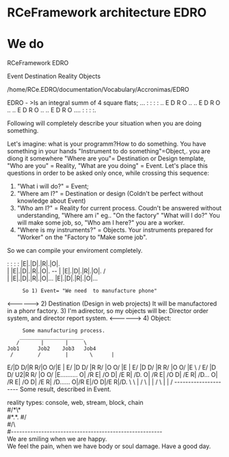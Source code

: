 # RCeFramework architecture EDRO
# We do


RCeFramework EDRO

Event Destination Reality Objects

/home/RCe.EDRO/documentation/Vocabulary/Accronimas/EDRO
<!---
© A.A.CheckMaRev assminog@gmail.com
-->
EDRO - >Is an  integral summ of 4 square flats;
...
   : : : :
 .. E D R O ..
 .. E D R O ..
 .. E D R O ..
 .. E D R O ....
   : : : :.

Following will completely describe your situation when you are doing something.

Let's imagine: what is your programm?How to do something. You have something in your hands "Instrument to do something"=Object,.
you are diong it somewhere "Where are you"= Destination or Design template, "Who are you" = Reality, "What are you doing" = Event.
Let's place this questions in order to be asked only once, while crossing this sequence:

1) "What i will do?" = Event;
2) "Where am I?" = Destination or design (Coldn't be perfect without knowledge about Event)
3) "Who am I?" = Reality for current process. Coudn't be answered without understanding, "Where am i" eg..
"On the factory" "What will I do?" You will make some job, so, "Who am I here?" you are a worker.
4) "Where is my instruments?" = Objects. Your instruments prepared for "Worker" on the "Factory to "Make some job".

So we can compile your enviroment completely.

  : : : :
 |E|.|D|.|R|.|O|.\
    |  |E|.|D|.|R|.|O|. \--
    |  |E|.|D|.|R|.|O|. /\
    |  |E|.|D|.|R|.|O|...
 |E|.|D|.|R|.|O|...

 
         So 1) Event= "We need  to manufacture phone"
<------>    2) Destination (Design in web projects) It will be manufactored in a phonr factory.
            3) I'm adirector, so my objects will be: Director order system, and director report system.
<------>    4) Object:

         Some manufacturing process.
        _____________________
       /       |       |     \
    Job1      Job2    Job3   Job4
     /        /        |       \      |
   E/|D     D/|R     R/|O     O/|E    |
  E/ |D    D/ |R    R/ |O    O/ |E    |
 E/  |D   D/  |R   R/  |O   O/  |E   \ /
E/   |D  D/ U2|R  R/   |O  O/   |E..........
O|   /R  E|   /O D|   /E  R|   /D.
O|  /R   E|  /O  D|  /E   R|  /D...
O| /R    E| /O   D| /E    R| /D......
O|/R     E|/O    D|/E     R|/D.
 \        \       |        /
  \        |      |       /
   \       |      |      /
    ---------------------
    Some result, described in Event.


reality types: console, web, stream, block, chain
<br/>
#\/\*\\*\
#\*.\*.
#\/ \
#\/\\    
#-------------------------------------------------------<br/>
We are smiling when we are happy.<br/>
We feel the pain, when we have body or soul damage.
Have a good day.<br/>
